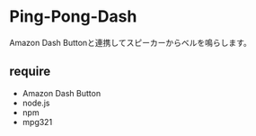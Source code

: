 # Ping-Pong-Dash
Amazon Dash Buttonと連携してスピーカーからベルを鳴らします。

## require
- Amazon Dash Button
- node.js
- npm
- mpg321 

